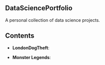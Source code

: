 ## DataSciencePortfolio
A personal collection of data science projects.

## Contents
- **LondonDogTheft**: 

- **Monster Legends**: 
